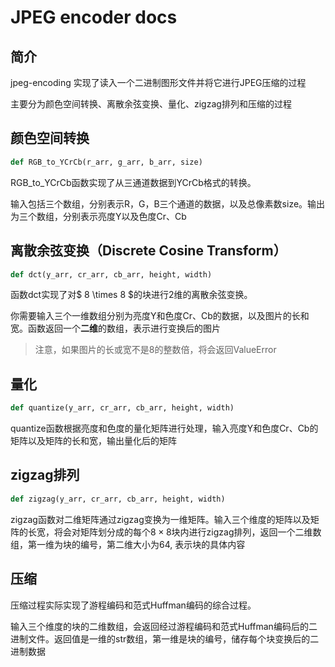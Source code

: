 # JPEG encoder docs

## 简介

jpeg-encoding 实现了读入一个二进制图形文件并将它进行JPEG压缩的过程

主要分为颜色空间转换、离散余弦变换、量化、zigzag排列和压缩的过程

## 颜色空间转换

```python
def RGB_to_YCrCb(r_arr, g_arr, b_arr, size)
```

RGB_to_YCrCb函数实现了从三通道数据到YCrCb格式的转换。

输入包括三个数组，分别表示R，G，B三个通道的数据，以及总像素数size。输出为三个数组，分别表示亮度Y以及色度Cr、Cb

## 离散余弦变换（Discrete Cosine Transform）

```python
def dct(y_arr, cr_arr, cb_arr, height, width)
```

函数dct实现了对$ 8 \times 8 $的块进行2维的离散余弦变换。

你需要输入三个一维数组分别为亮度Y和色度Cr、Cb的数据，以及图片的长和宽。函数返回一个**二维**的数组，表示进行变换后的图片

> 注意，如果图片的长或宽不是8的整数倍，将会返回ValueError

## 量化

```python
def quantize(y_arr, cr_arr, cb_arr, height, width)
```

quantize函数根据亮度和色度的量化矩阵进行处理，输入亮度Y和色度Cr、Cb的矩阵以及矩阵的长和宽，输出量化后的矩阵

## zigzag排列

```python
def zigzag(y_arr, cr_arr, cb_arr, height, width)
```

zigzag函数对二维矩阵通过zigzag变换为一维矩阵。输入三个维度的矩阵以及矩阵的长宽，将会对矩阵划分成的每个$8 \times 8$块内进行zigzag排列，返回一个二维数组，第一维为块的编号，第二维大小为64, 表示块的具体内容

## 压缩

压缩过程实际实现了游程编码和范式Huffman编码的综合过程。

输入三个维度的块的二维数组，会返回经过游程编码和范式Huffman编码后的二进制文件。返回值是一维的str数组，第一维是块的编号，储存每个块变换后的二进制数据